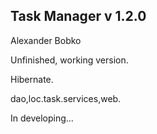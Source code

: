 <h2>Task Manager v 1.2.0</h2>
<p>Alexander Bobko</p>
<p>Unfinished, working version.</p>
<p>Hibernate.</p>
<p>dao,loc.task.services,web.</p>
<p>In developing...</p>
